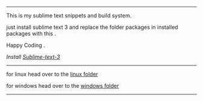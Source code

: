 ___
This is my sublime text snippets and build system.

just install sublime text 3 and replace the folder packages in installed packages with this .

Happy Coding .

*Install [Sublime-text-3](https://www.sublimetext.com/3)*
___
for linux head over to the [linux folder](linux)

for windows head over to the [windows folder](windows)

___

